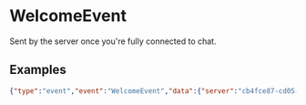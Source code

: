 # WelcomeEvent

Sent by the server once you&#x27;re fully connected to chat.

## Examples
```json
{"type":"event","event":"WelcomeEvent","data":{"server":"cb4fce87-cd05-44db-830e-cccc53a33fab"}}
```

